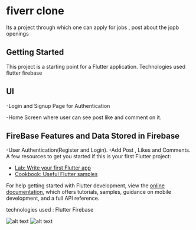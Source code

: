 # fiverr clone 

Its a project through which one can apply for jobs , post about the jopb openings 




## Getting Started

This project is a starting point for a Flutter application.
Technologies used flutter firebase 

## UI
-Login and Signup Page for Authentication

-Home Screen where user can see post like and comment on it.

## FireBase Features and Data Stored in Firebase
-User Authentication(Register and Login).
-Add Post , Likes and Comments.
A few resources to get you started if this is your first Flutter project:

- [Lab: Write your first Flutter app](https://docs.flutter.dev/get-started/codelab)
- [Cookbook: Useful Flutter samples](https://docs.flutter.dev/cookbook)

For help getting started with Flutter development, view the
[online documentation](https://docs.flutter.dev/), which offers tutorials,
samples, guidance on mobile development, and a full API reference.

technologies used :
Flutter 
Firebase 

![alt text](fiverr-main\images\login.png)
![alt text](fiverr-main\images\home.png)




